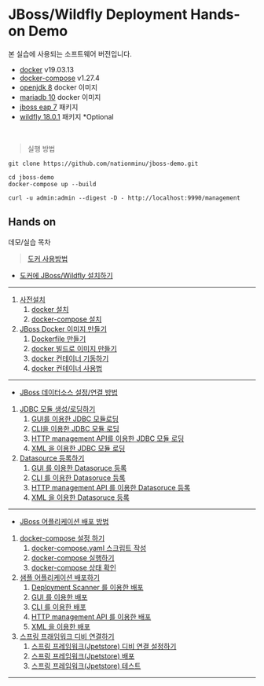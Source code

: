 # JBoss/Wildfly Deployment Hands-on Demo


본 실습에 사용되는 소프트웨어 버전입니다.
* [docker](https://docs.docker.com/get-docker/) v19.03.13
* [docker-compose](https://docs.docker.com/compose) v1.27.4
* [openjdk 8](https://hub.docker.com/_/openjdk) docker 이미지
* [mariadb 10](https://hub.docker.com/_/mariadb) docker 이미지
* [jboss eap 7](https://access.redhat.com/products/red-hat-jboss-enterprise-application-platform/) 패키지
* [wildfly 18.0.1](https://www.wildfly.org/downloads/) 패키지 *Optional

<br/>

> 실행 방법
```
git clone https://github.com/nationminu/jboss-demo.git

cd jboss-demo
docker-compose up --build

curl -u admin:admin --digest -D - http://localhost:9990/management
```

## Hands on 
데모/실습 목차

> [도커 사용방법](https://github.com/nationminu/docker-starter/blob/master/STARTER.md) 

* [도커에 JBoss/Wildfly 설치하기](01.Install.md)
---
1. [사전설치](./01.Install.md#1-사전-설치)
   1. [docker 설치](./01.Install.md#11-docker-설치)
   2. [docker-compose 설치](./01.Install.md#12-docker-compose-설치) 
2. [JBoss Docker 이미지 만들기](./01.Install.md#2-jboss-docker-이미지-만들기)
   1. [Dockerfile 만들기](./01.Install.md#21-dockerfile-만들기)
   2. [docker 빌드로 이미지 만들기](./01.Install.md#22-docker-빌드로-이미지-만들기)
   3. [docker 컨테이너 기동하기](./01.Install.md#23-docker-컨테이너-기동하기)
   4. [docker 컨테이너 사용법](./01.Install.md#23-docker-컨테이너-기동하기)

---
* [JBoss 데이터소스 설정/연결 방법](02.Datasource.md)  
1. [JDBC 모듈 생성/로딩하기](./02.Datasource.md#1-jdbc-모둘-등록하기)
   1. [GUI를 이용한 JDBC 모듈로딩](./02.Datasource.md#11-gui-를-이용한-jdbc-모듈-로딩)
   2. [CLI을 이용한 JDBC 모듈 로딩](./02.Datasource.md#12-cli을-이용한-jdbc-모듈-로딩)
   3. [HTTP management API를 이용한 JDBC 모듈 로딩](./02.Datasource.md#13-http-management-api를-이용한-jdbc-모듈-로딩)
   4. [XML 을 이용한 JDBC 모듈 로딩](./02.Datasource.md#14-xml-을-이용한-jdbc-모듈-로딩)
2. [Datasource 등록하기](./02.Datasource.md#2-datasource-등록하기)
   1. [GUI 를 이용한 Datasoruce 등록](./02.Datasource.md#21-gui-를-이용한-datasoruce-등록)
   2. [CLI 를 이용한 Datasoruce 등록](./02.Datasource.md#22-cli-를-이용한-datasoruce-등록)
   3. [HTTP management API 를 이용한 Datasoruce 등록](./02.Datasource.md#23-http-management-api-를-이용한-datasoruce-등록)
   4. [XML 을 이용한 Datasoruce 등록](./02.Datasource.md#24-xml-을-이용한-datasoruce-등록)
---   
* [JBoss 어플리케이션 배포 방법](03.Deployment.md)  
1. [docker-compose 설정 하기](./03.Deployment.md#1-docker-compose-설정-하기)
   1. [docker-compose.yaml 스크립트 작성](./03.Deployment.md#11-docker-composeyaml-스크립트-작성)
   2. [docker-compose 실행하기](./03.Deployment.md#12-docker-compose-실행하기) 
   3. [docker-compose 상태 확인](./03.Deployment.md#13-docker-compose-상태-확인) 
2. [샘플 어플리케이션 배포하기](./03.Deployment.md#2-샘플-어플리케이션-배포하기)
   1. [Deployment Scanner 를 이용한 배포](./03.Deployment.md#21-deployment-scanner-를-이용한-배포)
   2. [GUI 를 이용한 배포](./03.Deployment.md#22-gui-를-이용한-배포)
   3. [CLI 를 이용한 배포](./03.Deployment.md#23-cli-를-이용한-배포)
   4. [HTTP management API 를 이용한 배포](./03.Deployment.md#24-http-management-api-를-이용한-배포)
   5. [XML 을 이용한 배포](./03.Deployment.md#25-xml-을-이용한-배포)
3. [스프링 프래임워크 디비 연결하기](./03.Deployment.md#3-스프링-프래임워크-디비-연결하기)
   1. [스프링 프레임워크(Jpetstore) 디비 연결 설정하기](./03.Deployment.md#31-스프링-프레임워크jpetstore-디비-연결-설정하기)
   2. [스프링 프레임워크(Jpetstore) 배포](./03.Deployment.md#32-스프링-프레임워크jpetstore-배포)
   3. [스프링 프레임워크(Jpetstore) 테스트](./03.Deployment.md#32-스프링-프레임워크jpetstore-테스트)
---